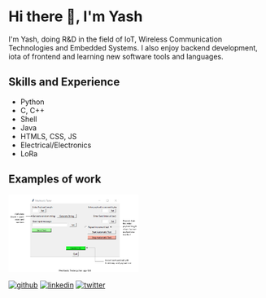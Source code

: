 # Hi there 👋, I'm Yash
I'm Yash, doing R&D in the field of IoT, Wireless Communication Technologies and Embedded Systems. I also enjoy backend development, iota of frontend and learning new software tools and languages.

## Skills and Experience
* Python
* C, C++
* Shell
* Java
* HTMLS, CSS, JS
* Electrical/Electronics
* LoRa

## Examples of work
<img src="https://github.com/yashfafola/Meshtastic-Data-Processing/blob/master/image/meshtastic_tester_GUI.png" width="256" />

[<img src='https://cdn.jsdelivr.net/npm/simple-icons@3.0.1/icons/github.svg' alt='github' height='40'>](https://github.com/yashfafola)  [<img src='https://cdn.jsdelivr.net/npm/simple-icons@3.0.1/icons/linkedin.svg' alt='linkedin' height='40'>](https://www.linkedin.com/in/yashfafolawala/)  [<img src='https://cdn.jsdelivr.net/npm/simple-icons@3.0.1/icons/twitter.svg' alt='twitter' height='40'>](https://twitter.com/@YashFafola)  

<!--
**yashfafola/yashfafola** is a ✨ _special_ ✨ repository because its `README.md` (this file) appears on your GitHub profile.

Here are some ideas to get you started:

- 🔭 I’m currently working on ...
- 🌱 I’m currently learning ...
- 👯 I’m looking to collaborate on ...
- 🤔 I’m looking for help with ...
- 💬 Ask me about ...
- 📫 How to reach me: ...
- 😄 Pronouns: ...
- ⚡ Fun fact: ...
-->
